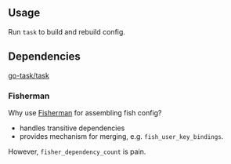 ## Usage

Run `task` to build and rebuild config.


## Dependencies

[go-task/task](https://github.com/go-task/task)


### Fisherman

Why use [Fisherman](https://fisherman.github.io/) for assembling fish config?

* handles transitive dependencies
* provides mechanism for merging, e.g. `fish_user_key_bindings`.

However, `fisher_dependency_count` is pain.
